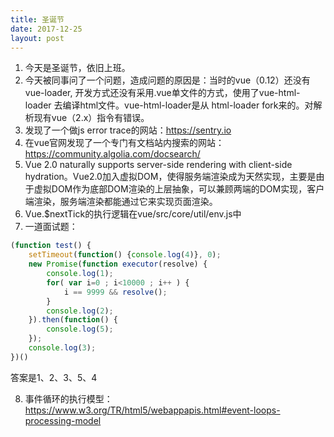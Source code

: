 ```yaml
---
title: 圣诞节
date: 2017-12-25
layout: post
---
```

1. 今天是圣诞节，依旧上班。
2. 今天被同事问了一个问题，造成问题的原因是：当时的vue（0.12）还没有vue-loader, 开发方式还没有采用.vue单文件的方式，使用了vue-html-loader 去编译html文件。vue-html-loader是从 html-loader fork来的。对解析现有vue（2.x）指令有错误。
3. 发现了一个做js error trace的网站：https://sentry.io
4. 在vue官网发现了一个专门有文档站内搜索的网站：https://community.algolia.com/docsearch/
5. Vue 2.0 naturally supports server-side rendering with client-side hydration。Vue2.0加入虚拟DOM，使得服务端渲染成为天然实现，主要是由于虚拟DOM作为底部DOM渲染的上层抽象，可以兼顾两端的DOM实现，客户端渲染，服务端渲染都能通过它来实现页面渲染。
6. Vue.$nextTick的执行逻辑在vue/src/core/util/env.js中
7. 一道面试题：
```javascript
(function test() {
    setTimeout(function() {console.log(4)}, 0);
    new Promise(function executor(resolve) {
        console.log(1);
        for( var i=0 ; i<10000 ; i++ ) {
            i == 9999 && resolve();
        }
        console.log(2);
    }).then(function() {
        console.log(5);
    });
    console.log(3);
})()
```
答案是1、2、3、5、4

8. 事件循环的执行模型：https://www.w3.org/TR/html5/webappapis.html#event-loops-processing-model